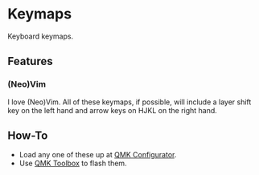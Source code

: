 # Keymaps
Keyboard keymaps.

## Features

### (Neo)Vim
I love (Neo)Vim. All of these keymaps, if possible, will include a layer shift key on the left hand and arrow keys on HJKL on the right hand.



## How-To
- Load any one of these up at [QMK Configurator](https://config.qmk.fm/).
- Use [QMK Toolbox](https://github.com/qmk/qmk_toolbox/releases) to flash them.
